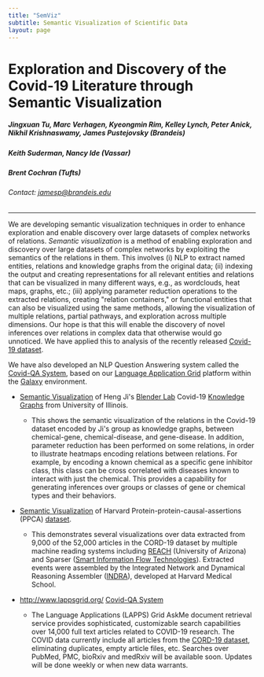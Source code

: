 ```yaml
---
title: "SemViz"
subtitle: Semantic Visualization of Scientific Data
layout: page
---
```


# Exploration and Discovery of the Covid-19 Literature through Semantic Visualization

##### Jingxuan Tu, Marc Verhagen, Kyeongmin Rim, Kelley Lynch, Peter Anick, Nikhil Krishnaswamy, James Pustejovsky (Brandeis)
##### Keith Suderman, Nancy Ide (Vassar)
##### Brent Cochran (Tufts)
###### Contact: [jamesp@brandeis.edu](mailto:jamesp@brandeis.edu)
---

We are developing semantic visualization techniques in order to enhance  exploration and enable discovery over large datasets of complex networks of relations. <i>Semantic visualization</i> is a method of enabling exploration and
discovery over large datasets of complex networks by exploiting the
semantics of the relations in them.  This involves (i) NLP to extract
named entities, relations and knowledge graphs from the original data;
(ii) indexing the output and creating representations for all relevant
entities and relations that can be visualized in many different ways,
e.g., as wordclouds, heat maps, graphs, etc.; (iii) applying parameter
reduction operations to the extracted relations, creating "relation
containers," or functional entities that can also be visualized using
the same methods, allowing the visualization of multiple relations,
partial pathways, and exploration across multiple dimensions.  Our
hope is that this will enable the discovery of novel inferences over
relations in complex data that otherwise would go unnoticed. 
We have applied this to analysis of the recently released [Covid-19 dataset](https://www.kaggle.com/allen-institute-for-ai/CORD-19-research-challenge). 

We have also developed an NLP Question Answering system called the [Covid-QA System](http://services.lappsgrid.org/eager/ask), based on our [Language Application Grid](https://galaxy.lappsgrid.org/) platform within the [Galaxy](https://galaxyproject.org/) environment. 

 

* <a href="http://morbius.cs-i.brandeis.edu:23762/app/kibana#/dashboard/51bf2350-79d4-11ea-84c5-0f2dcbb991c3" target="_blank">Semantic Visualization</a> of Heng Ji's [Blender Lab](http://blender.cs.illinois.edu/covid19/)  Covid-19 [Knowledge Graphs](http://blender.cs.illinois.edu/covid19/) from University of Illinois.
  * This shows the semantic visualization of the relations in the Covid-19 dataset encoded by Ji's group as knowledge graphs, between chemical-gene, chemical-disease, and gene-disease. In addition, parameter reduction has been performed on some relations, in order to illustrate heatmaps encoding relations between relations. For example, by encoding a known chemical as a specific gene inhibitor class, this class can be cross correlated with diseases  known to interact with just the chemical. This provides a capability for generating inferences over groups or classes of gene or chemical types and their behaviors. 
  
* <a href="http://morbius.cs-i.brandeis.edu:23762/app/kibana#/dashboard/2b613e90-7cf0-11ea-8a44-496b85e05ba5" target="_blank">Semantic Visualization</a> of Harvard Protein-protein-causal-assertions (PPCA) [dataset](http://ndexbio.org/#/network/a8c0decc-6bbb-11ea-bfdc-0ac135e8bacf).
  * This demonstrates several visualizations over data extracted from 9,000 of the 52,000 articles in the CORD-19 dataset by multiple machine reading systems including [REACH](http://agathon.sista.arizona.edu:8080/odinweb/) (University of Arizona) and Sparser ([Smart Information Flow Technologies](https://www.sift.net/)). Extracted events were assembled by the Integrated Network and Dynamical Reasoning Assembler ([INDRA](https://indralab.github.io)), developed at Harvard Medical School.


* <a href="http://www.lappsgrid.org/LAPPSGrid" target="_blank">http://www.lappsgrid.org/</a> <a href="http://services.lappsgrid.org/eager/ask" target="_blank">Covid-QA System</a>
  * The Language Applications (LAPPS) Grid AskMe document retrieval service provides sophisticated, customizable search capabilities over 14,000 full text articles related to COVID-19 research. The COVID data currently include all articles from the [CORD-19 dataset](https://pages.semanticscholar.org/coronavirus-research), eliminating duplicates, empty article files, etc. Searches over PubMed, PMC, bioRxiv and medRxiv will be available soon. Updates will be done weekly or when new data warrants.

 
